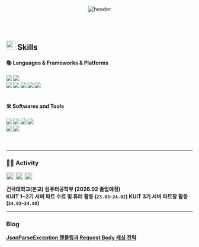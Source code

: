 <div align="center"> 

![header](https://capsule-render.vercel.app/api?type=waving&text=kwiyoon's%20github&color=0:FFE4E1,100:008B8B)
  
<br/>
<br/>
</div>

## <img src="https://media2.giphy.com/media/QssGEmpkyEOhBCb7e1/giphy.gif?cid=ecf05e47a0n3gi1bfqntqmob8g9aid1oyj2wr3ds3mg700bl&rid=giphy.gif" width ="25"><b> Skills

####  :books: Languages & Frameworks & Platforms 

<img src="https://img.shields.io/badge/JAVA-007396?style=for-the-badge&logo=Java&logoColor=white">
<img src="https://img.shields.io/badge/cplusplus-00599C?style=for-the-badge&logo=cplusplus&logoColor=white"><br/>
<img src="https://img.shields.io/badge/spring-6DB33F?style=for-the-badge&logo=spring&logoColor=white">
<img src="https://img.shields.io/badge/spring-6DB33F?style=for-the-badge&logo=spring&logoColor=white">
<img src="https://img.shields.io/badge/MySQL-4479A1?style=for-the-badge&logo=MySQL&logoColor=white">
<img src="https://img.shields.io/badge/AWS EC2-FF9900?style=for-the-badge&logo=amazonec2&logoColor=white">
<img src="https://img.shields.io/badge/AWS RDS-FF9900?style=for-the-badge&logo=amazonrds&logoColor=white">

<br/>
<br/>

####   :hammer_and_wrench: Softwares and Tools

<img src="https://img.shields.io/badge/github-181717?style=for-the-badge&logo=github&logoColor=white">
<img src="https://img.shields.io/badge/jira-166CD7?style=for-the-badge&logo=jira&logoColor=white">
<img src="https://img.shields.io/badge/confluence-166CD7?style=for-the-badge&logo=confluence&logoColor=white">
<img src="https://img.shields.io/badge/notion-181717?style=for-the-badge&logo=notion&logoColor=white"><br>
<img src="https://img.shields.io/badge/discord-5462EB?style=for-the-badge&logo=discord&logoColor=white">
<img src="https://img.shields.io/badge/slack-481449?style=for-the-badge&logo=slack&logoColor=white">
  
<br/>
<br/>
<br/>

---

### 🏋🏻 Activity

<p style="display: flex; align-items: center; margin: 0;">
    <img height="20" 
         src="https://i.namu.wiki/i/E4gAwg65fMroWtXG5POYiwcGseYpmfhrm9fYxCzSqXThXDMEG9yZAjkkq8_bQEkrIjAQZrQSObatdE-eDp86xQ.svg" 
         style="margin-right: 5px;">
        <img height="20" 
         src="https://avatars.githubusercontent.com/u/140745540?s=200&v=4" 
         style="margin-right: 5px;">
        <img height="20" 
         src="https://avatars.githubusercontent.com/u/140745540?s=200&v=4" 
         style="margin-right: 5px;">
</p>  

건국대학교(본교) 컴퓨터공학부 (2026.02 졸업예정)  
KUIT 1~2기 서버 파트 수료 및 튜터 활동 (`23.03~24.02`)
KUIT 3기 서버 파트장 활동 (`24.02~24.08`)

---

### Blog
[JsonParseException 핸들링과 Request Body 캐싱 전략](https://velog.io/@zzoni/Spring-JsonParseException-%ED%95%B8%EB%93%A4%EB%A7%81%EA%B3%BC-Request-Body-%EC%BA%90%EC%8B%B1-%EC%A0%84%EB%9E%B5)
